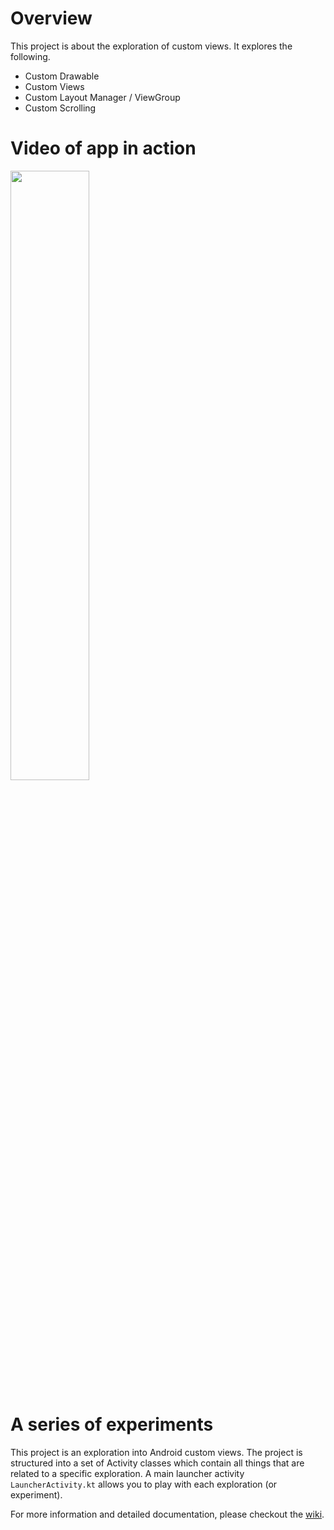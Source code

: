 # Overview

This project is about the exploration of custom views. It explores the following.

- Custom Drawable
- Custom Views
- Custom Layout Manager / ViewGroup
- Custom Scrolling

# Video of app in action
<img src="https://github.com/nazmulidris/customviews/blob/master/customviews_screenshot.gif" width="50%"/>

# A series of experiments
This project is an exploration into Android custom views. The project is structured into a
set of Activity classes which contain all things that are related to a specific exploration.
A main launcher activity `LauncherActivity.kt` allows you to play with each exploration
(or experiment).

For more information and detailed documentation, please checkout the 
[wiki](https://github.com/nazmulidris/customviews/wiki).
